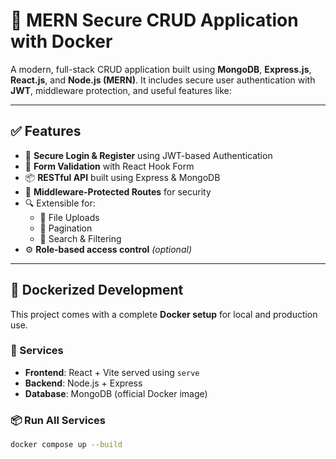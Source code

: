 # 🚀 MERN Secure CRUD Application with Docker

A modern, full-stack CRUD application built using **MongoDB**, **Express.js**, **React.js**, and **Node.js (MERN)**. It includes secure user authentication with **JWT**, middleware protection, and useful features like:

---

## ✅ Features

- 🔐 **Secure Login & Register** using JWT-based Authentication
- 🧪 **Form Validation** with React Hook Form
- 📦 **RESTful API** built using Express & MongoDB
- 🧱 **Middleware-Protected Routes** for security
- 🔍 Extensible for:
  - 📂 File Uploads
  - 🔢 Pagination
  - 🔎 Search & Filtering
- ⚙️ **Role-based access control** *(optional)*

---

## 🐳 Dockerized Development

This project comes with a complete **Docker setup** for local and production use.

### 🧰 Services

- **Frontend**: React + Vite served using `serve`
- **Backend**: Node.js + Express
- **Database**: MongoDB (official Docker image)

### 📦 Run All Services

```bash
docker compose up --build
